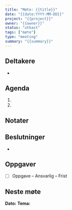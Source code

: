 ```yaml
---
title: "Møte: {{title}}"
date: "{{date:YYYY-MM-DD}}"
project: "{{project}}"
owner: "{{owner}}"
status: "utkast"
tags: ["møte"]
type: "meeting"
summary: "{{summary}}"
---
```


## Deltakere
-

## Agenda
1.
2.

## Notater


## Beslutninger
-

## Oppgaver
- [ ] Oppgave – Ansvarlig – Frist

## Neste møte
**Dato:**
**Tema:**
